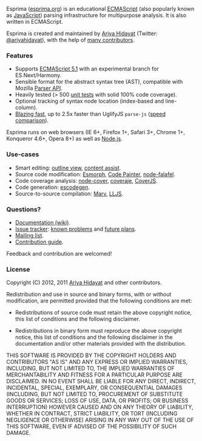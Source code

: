 Esprima ([esprima.org](http://esprima.org)) is an educational
[ECMAScript](http://www.ecma-international.org/publications/standards/Ecma-262.htm)
(also popularly known as [JavaScript](http://en.wikipedia.org/wiki/JavaScript>JavaScript))
parsing infrastructure for multipurpose analysis. It is also written in ECMAScript.

Esprima is created and maintained by [Ariya Hidayat](http://ariya.ofilabs.com/about)
(Twitter: [@ariyahidayat](http://twitter.com/ariyahidayat)), with the help of
[many contributors](https://github.com/ariya/esprima/contributors).

### Features

- Supports [ECMAScript 5.1](http://www.ecma-international.org/publications/standards/Ecma-262.htm)
with an experimental branch for ES.Next/Harmony.
- Sensible format for the abstract syntax tree (AST), compatible with Mozilla
[Parser API](https://developer.mozilla.org/en/SpiderMonkey/Parser_API).
- Heavily tested (> 500 [unit tests](http://esprima.org/test/) with solid 100% code coverage).
- Optional tracking of syntax node location (index-based and line-column).
- [Blazing fast](http://esprima.org/test/benchmarks.html), up to 2.5x faster than
UglifyJS `parse-js` ([speed comparison](http://esprima.org/test/compare.html)).

Esprima runs on web browsers (IE 6+, Firefox 1+, Safari 3+, Chrome 1+, Konqueror 4.6+, Opera 8+) as well as
[Node.js](http://nodejs.org).

### Use-cases

- Smart editing: [outline view](https://github.com/aclement/esprima-outline), [content assist](http://contraptionsforprogramming.blogspot.com/2012/02/better-javascript-content-assist-in.html).
- Source code modification: [Esmorph](https://github.com/ariya/esmorph), [Code Painter](https://github.com/fawek/codepainter),
  [node-falafel](https://github.com/substack/node-falafel).
- Code coverage analysis: [node-cover](https://github.com/itay/node-cover),
[coveraje](https://github.com/coveraje/coveraje),
[CoverJS](https://github.com/arian/CoverJS).
- Code generation: [escodegen](https://github.com/Constellation/escodegen).
- Source-to-source compilation: [Marv](https://github.com/Yoric/Marv-the-Tinker),
[LLJS](http://mbebenita.github.com/LLJS/).


### Questions?
- [Documentation (wiki)](http://wiki.esprima.org).
- [Issue tracker](http://issues.esprima.org): [known problems](http://code.google.com/p/esprima/issues/list?q=Defect)
and [future plans](http://code.google.com/p/esprima/issues/list?q=Enhancement).
- [Mailing list](http://groups.google.com/group/esprima).
- [Contribution guide](http://code.google.com/p/esprima/wiki/ContributionGuide).

Feedback and contribution are welcomed!

### License

Copyright (C) 2012, 2011 [Ariya Hidayat](http://ariya.ofilabs.com/about)
 and other contributors.

Redistribution and use in source and binary forms, with or without
modification, are permitted provided that the following conditions are met:

  * Redistributions of source code must retain the above copyright
    notice, this list of conditions and the following disclaimer.

  * Redistributions in binary form must reproduce the above copyright
    notice, this list of conditions and the following disclaimer in the
    documentation and/or other materials provided with the distribution.

THIS SOFTWARE IS PROVIDED BY THE COPYRIGHT HOLDERS AND CONTRIBUTORS "AS IS"
AND ANY EXPRESS OR IMPLIED WARRANTIES, INCLUDING, BUT NOT LIMITED TO, THE
IMPLIED WARRANTIES OF MERCHANTABILITY AND FITNESS FOR A PARTICULAR PURPOSE
ARE DISCLAIMED. IN NO EVENT SHALL <COPYRIGHT HOLDER> BE LIABLE FOR ANY
DIRECT, INDIRECT, INCIDENTAL, SPECIAL, EXEMPLARY, OR CONSEQUENTIAL DAMAGES
(INCLUDING, BUT NOT LIMITED TO, PROCUREMENT OF SUBSTITUTE GOODS OR SERVICES;
LOSS OF USE, DATA, OR PROFITS; OR BUSINESS INTERRUPTION) HOWEVER CAUSED AND
ON ANY THEORY OF LIABILITY, WHETHER IN CONTRACT, STRICT LIABILITY, OR TORT
(INCLUDING NEGLIGENCE OR OTHERWISE) ARISING IN ANY WAY OUT OF THE USE OF
THIS SOFTWARE, EVEN IF ADVISED OF THE POSSIBILITY OF SUCH DAMAGE.

